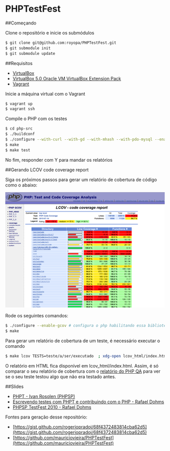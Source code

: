 PHPTestFest
===========

##Começando

Clone o repositório e inicie os submódulos

```bash
$ git clone git@github.com:royopa/PHPTestFest.git
$ git submodule init
$ git submodule update
```

##Requisitos
 - [VirtualBox](https://www.virtualbox.org/wiki/Downloads)
 - [VirtualBox 5.0 Oracle VM VirtualBox Extension Pack](http://download.virtualbox.org/virtualbox/5.0.0/Oracle_VM_VirtualBox_Extension_Pack-5.0.0-101573.vbox-extpack)
 - [Vagrant](http://www.vagrantup.com/downloads.html)

Inicie a máquina virtual com o Vagrant

```bash
$ vagrant up
$ vagrant ssh
```

Compile o PHP com os testes

```bash
$ cd php-src
$ ./buildconf
$ ./configure --with-curl --with-gd --with-mhash --with-pdo-mysql --enable-soap --with-openssl --with-xsl --enable-bcmath --with-zlib --enable-sysvsem --with-gd --with-readline --enable-gcov --enable-phar --enable-mbstring
$ make
$ make test
```

No fim, responder com Y para mandar os relatórios

##Gerando LCOV code coverage report

Siga os próximos passos para gerar um relatório de cobertura de código como o 
abaixo:

![](lcov_report.png)

Rode os seguintes comandos:

```bash
$ ./configure --enable-gcov # configura o php habilitando essa biblioteca 
$ make
```

Para gerar um relatório de cobertura de um teste, é necessário executar o comando

```bash
$ make lcov TESTS=teste/a/ser/executado  ; xdg-open lcov_html/index.html
```

O relatório em HTML fica disponível em lcov_html/index.html. Assim, é só comparar
o seu relatório de cobertura com o [relatório do PHP QA](http://gcov.php.net/PHP_HEAD/lcov_html/index.php)
para ver se o seu teste testou algo que não era testado antes.

##Slides

 - [PHPT - Ivan Rosolen (PHPSP)](http://pt.slideshare.net/ivanrosolen/phpt-13829359)
 - [Escrevendo testes com PHPT e contribuindo com o PHP - Rafael Dohms](http://blog.doh.ms/2009/08/19/escrevendo-testes-com-phpt/?lang=pt-br)
 - [PHPSP TestFest 2010 - Rafael Dohms](http://pt.slideshare.net/rdohms/phpsp-testfest-2010)
 
Fontes para geração desse repositório:

 - [https://gist.github.com/rogeriopradoj/68f4372483814cba62d5](https://gist.github.com/rogeriopradoj/68f4372483814cba62d5)
 - [https://github.com/mauriciovieira/PHPTestFest](https://github.com/mauriciovieira/PHPTestFest)

